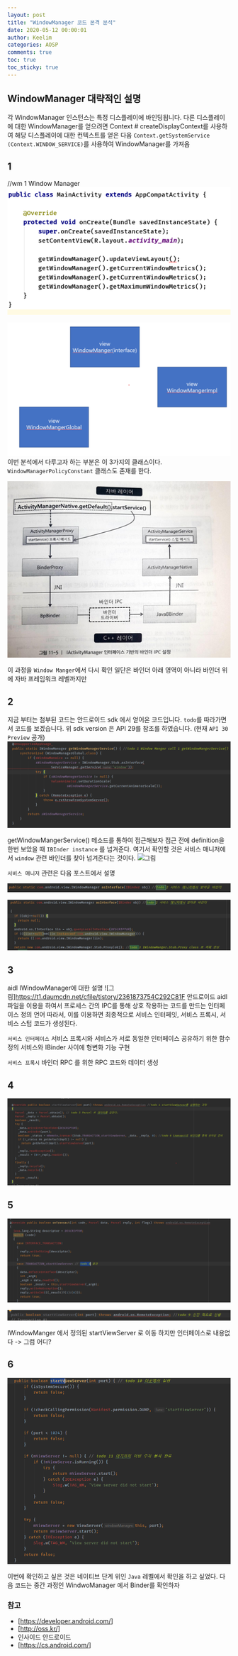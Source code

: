 ```yaml
---
layout: post
title: "WindowManager 코드 본격 분석"
date: 2020-05-12 00:00:01
author: Keelim
categories: AOSP
comments: true
toc: true
toc_sticky: true
---
```


## WindowManager 대략적인 설명

각 WindowManager 인스턴스는 특정 디스플레이에 바인딩됩니다.
다른 디스플레이에 대한 WindowManager를 얻으려면 Context # createDisplayContext를 사용하여
해당 디스플레이에 대한 컨텍스트를 얻은 다음 
`Context.getSystemService (Context.WINDOW_SERVICE)`를 사용하여 WindowManager를 가져옴


## 1

//wm 1
Window Manager
![Activity에서 실행](https://github.com/keelim/AOSP/blob/master/docs/assets/wm1.png?raw=true)

![구성](https://github.com/keelim/AOSP/blob/master/docs/assets/wm2.png?raw=true)
이번 분석에서 다루고자 하는 부분은 이 3가지의 클래스이다. `WindowManagerPolicyConstant` 클래스도 존재를 한다.

![ActivityManager](https://github.com/keelim/AOSP/blob/master/docs/assets/service4.png?raw=true)

이 과정을  `Window Manger`에서 다시 확인 일단은 바인더 아래 영역이 아니라 바인더 위에 자바 프레임워크 레벨까지만

## 2

지금 부터는 첨부된 코드는 안드로이드 sdk 에서 얻어온 코드입니다. `todo`를 따라가면서 코드를 보겠습니다.
위 sdk version 은 API 29를 참조를 하였습니다. (현재 `API 30 Preview` 공개)
![구성](https://github.com/keelim/AOSP/blob/master/docs/assets/wm3.png?raw=true)

getWindowMangerService() 메소드를 통하여 접근해보자
접근 전에 definition을 한번 보았을 때  `IBInder instance` 를 넘겨준다.
여기서 확인할 것은 서비스 매니저에서 `window` 관련 바인더를 찾아 넘겨준다는 것이다.
![그림](https://t1.daumcdn.net/cfile/tistory/247B334A56A6248B3A)

`서비스 매니저` 관련은 다음 포스트에서 설명

![구성](https://github.com/keelim/AOSP/blob/master/docs/assets/wm4.png?raw=true)

![구성](https://github.com/keelim/AOSP/blob/master/docs/assets/wm5.png?raw=true)

## 3
aidl IWindowManager에 대한 설명
![그림]https://t1.daumcdn.net/cfile/tistory/2361873754C292C81F
안드로이드 aidl 파일을 이용을 하여서 프로세스 간의 IPC를 통해 상호 작용하는 코드를 만드는 인터페이스 정의 언어
따라서, 이를 이용하면 최종적으로 서비스 인터페잇, 서비스 프록시, 서비스 스텁 코드가 생성된다.

`서비스 인터페이스` 서비스 프록시와 서비스가 서로 동일한 인터페이스 공유하기 위한 함수 정의
서비스와 IBinder 사이에 형변화 기능 구현

`서비스 프록시` 바인더 RPC 를 위한 RPC 코드와 데이터 생성

## 4
![구성](https://github.com/keelim/AOSP/blob/master/docs/assets/wm6.png?raw=true)

## 5
![구성](https://github.com/keelim/AOSP/blob/master/docs/assets/wm7.png?raw=true)

![구성](https://github.com/keelim/AOSP/blob/master/docs/assets/wm8.png?raw=true)

IWindowManger 에서 정의된 startViewServer 로 이동 하지만 인터페이스로 내용없다 -> 그럼 어디?

## 6
![구성](https://github.com/keelim/AOSP/blob/master/docs/assets/wm9.png?raw=true)

이번에 확인하고 싶은 것은 네이티브 단계 위인 `Java` 레벨에서 확인을 하고 싶었다.
다음 코드는 중간 과정인 WindwoManager  에서 Binder를 확인하자



### 참고

- [<https://developer.android.com/>]
- [<http://oss.kr/]>
- 인사이드 안드로이드
- [<https://cs.android.com/>]
